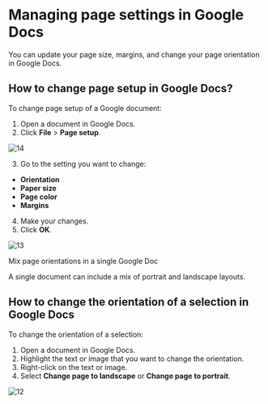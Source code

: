 # Managing page settings in Google Docs

You can update your page size, margins, and change your page orientation in Google Docs.

## How to change page setup in Google Docs? 

To change page setup of a Google document:
1. Open a document in Google Docs.
2. Click **File** > **Page setup**.

![14](https://user-images.githubusercontent.com/88477186/141085601-629a2687-1326-4953-864b-33e110377a31.png)

3. Go to the setting you want to change:
- **Orientation**
- **Paper size**
- **Page color**
- **Margins**
4. Make your changes.
5. Click **OK**. 

![13](https://user-images.githubusercontent.com/88477186/141085991-6c477bf8-ca8f-4a08-92e4-91efc7a6015c.png)

Mix page orientations in a single Google Doc

A single document can include a mix of portrait and landscape layouts.

## How to change the orientation of a selection in Google Docs

To change the orientation of a selection:
1. Open a document in Google Docs.
2. Highlight the text or image that you want to change the orientation. 
3. Right-click on the text or image.
4. Select **Change page to landscape** or **Change page to portrait**. 

![12](https://user-images.githubusercontent.com/88477186/141086175-a32aa96a-e32c-4414-b222-57c5132d20b3.png)



